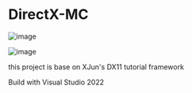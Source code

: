 # DirectX-MC

![image](https://github.com/StellarWarp/DirectX-MC/assets/49562703/268a1181-4892-461e-84a9-c55b99cc2080)

![image](https://github.com/StellarWarp/DirectX-MC/assets/49562703/0eedc076-f4cd-4b8a-91ee-babc49012484)

this project is base on XJun's DX11 tutorial framework

Build with Visual Studio 2022
